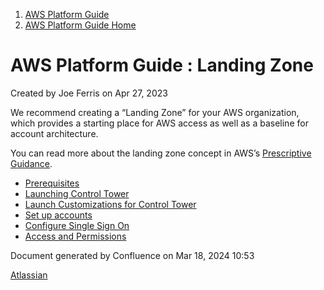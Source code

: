 <div id="page">

<div id="main" class="aui-page-panel">

<div id="main-header">

<div id="breadcrumb-section">

1.  <span>[AWS Platform Guide](index.html)</span>
2.  <span>[AWS Platform Guide
    Home](AWS-Platform-Guide-Home_13697366.html)</span>

</div>

# <span id="title-text"> AWS Platform Guide : Landing Zone </span>

</div>

<div id="content" class="view">

<div class="page-metadata">

Created by <span class="author"> Joe Ferris</span> on Apr 27, 2023

</div>

<div id="main-content" class="wiki-content group">

We recommend creating a “Landing Zone” for your AWS organization, which
provides a starting place for AWS access as well as a baseline for
account architecture.

You can read more about the landing zone concept in AWS’s [Prescriptive
Guidance](https://docs.aws.amazon.com/prescriptive-guidance/latest/strategy-migration/aws-landing-zone.html).

  - [Prerequisites](Prerequisites_16220204.html)
  - [Launching Control Tower](Launching-Control-Tower_11239471.html)
  - [Launch Customizations for Control
    Tower](Launch-Customizations-for-Control-Tower_86999041.html)
  - [Set up accounts](Set-up-accounts_11173895.html)
  - [Configure Single Sign On](Configure-Single-Sign-On_86933512.html)
  - [Access and Permissions](Access-and-Permissions_112787469.html)

</div>

</div>

</div>

<div id="footer" role="contentinfo">

<div class="section footer-body">

Document generated by Confluence on Mar 18, 2024 10:53

<div id="footer-logo">

[Atlassian](http://www.atlassian.com/)

</div>

</div>

</div>

</div>
